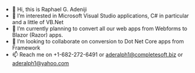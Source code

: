 - 👋 Hi, this is Raphael G. Adeniji
- 👀 I’m interested in Microsoft Visual Studio applications, C# in particular and a little of VB.Net
- 🌱 I’m currently planning to convert all our web apps from Webforms to Blazor (Razor) apps.
- 💞️ I’m looking to collaborate on conversion to Dot Net Core apps from Framework
- 📫 Reach me on +1-682-272-6491 or aderalph1@completesoft.biz or aderalph1@yahoo.com

